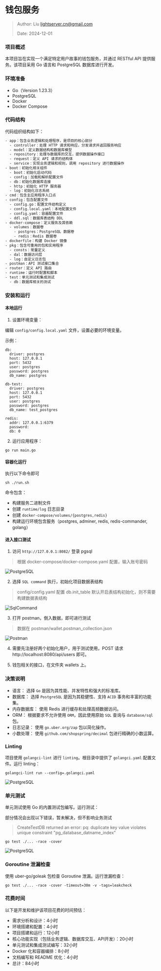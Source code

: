 钱包服务
==

> Author: Liu <lightserver.cn@gmail.com>
> 
> Date: 2024-12-01

### 项目概述

本项目旨在实现一个满足特定用户故事的钱包服务，并通过 RESTful API 提供服务。该项目采用 Go 语言和 PostgreSQL 数据库进行开发。

### 环境准备

- Go（Version 1.23.3）
- PostgreSQL
- Docker
- Docker Compose

### 代码结构

代码组织结构如下：

```sh
- app：包含业务逻辑和处理程序，是项目的核心部分
  - controller：处理 HTTP 请求和响应，分发请求并返回服务响应
  - model：定义数据结构和数据库模型
  - repository：处理与数据库的交互，提供数据操作接口
  - request：定义 API 请求的结构体
  - service：实现业务逻辑和规则，调用 repository 进行数据操作
- boot：初始化相关组件
  - boot：初始化启动代码
  - config：加载和解析配置文件
  - db：初始化数据库连接
  - http：初始化 HTTP 服务器
  - log：初始化日志系统
- cmd：包含主应用程序入口点
- config：包含配置文件
  - config.go：配置文件结构定义
  - config.local.yaml：本地配置文件
  - config.yaml：容器配置文件
  - ddl.sql：数据库表结构 DDL
- docker-compose：定义服务及其依赖
  - volumes：数据卷
    - postgres：PostgreSQL 数据卷
    - redis：Redis 数据卷
- dockerfile：构建 Docker 镜像
- pkg：包含可重用的包和实用程序
  - consts：常量定义
  - dal：数据访问层
  - log：自定义日志包
- postman：API 测试接口集合
- router：定义 API 路由
- runtime：运行时配置和脚本
- test：单元测试和集成测试
  - db：数据库相关的测试
```

### 安装和运行

#### 本地运行

1. 设置环境变量：

编辑 `config/config.local.yaml` 文件，设置必要的环境变量。

示例：

```shell
db:
  driver: postgres
  host: 127.0.0.1
  port: 5432
  user: postgres
  password: postgres
  db_name: postgres

db-test:
  driver: postgres
  host: 127.0.0.1
  port: 5432
  user: postgres
  password: postgres
  db_name: test_postgres

redis:
  addr: 127.0.0.1:6379
  password:
  db: 0
```

2. 运行应用程序：

```shell
go run main.go
```

#### 容器化运行

执行以下命令即可

```shell
sh ./run.sh
```

命令包含：
- 构建服务二进制文件
- 创建 `runtime/log` 日志目录
- 创建 `docker-compose/volumes/{postgres,redis}`
- 构建运行环境包含服务（postgres, adminer, redis, redis-commander, golang）

#### 进入接口测试

1. 访问 `http://127.0.0.1:8082/` 登录 pgsql

> 根据 docker-compose/docker-compose.yaml 配置，输入账号密码

![PostgreSQL](./pics/PostgreSQL.png)

2. 选择 `SQL command` 执行，初始化项目数据表结构

> config/config.yaml 配置 db.init_table 默认开启表结构初始化，则不需要构建数据表结构

![SqlCommand](./pics/SqlCommand.png)

3. 打开 postman，倒入数据，即可进行测试

> 数据在 postman/wallet.postman_collection.json

![Postman](./pics/Postman.png)

4. 需要先注册好两个初始化用户，用于测试使用，POST 请求 http://localhost:8080/api/users 即可。

5. 钱包相关的接口，在文件夹 wallets 上。

### 决策说明

- 语言： 选择 `Go` 是因为其性能、并发特性和强大的标准库。
- 数据库： 选择 `PostgreSQL` 是因为其稳健性、支持 `ACID` 事务和丰富的功能集。
- 内存数据库： 使用 Redis 进行缓存和处理高频数据访问。
- ORM： 根据要求不允许使用 `ORM`，因此使用原始 `SQL` 查询与 `database/sql` 包。
- 日志记录： 使用 `go.uber.org/zap` 包以简化操作。
- 小数处理： 使用 `github.com/shopspring/decimal` 包进行精确的小数运算。

### Linting

项目使用 `golangci-lint` 进行 `linting`。根目录中提供了 `golangci.yaml` 配置文件。运行 linting：

```shell
golangci-lint run --config=.golangci.yaml
```

![PostgreSQL](./pics/GolangciLint.jpg)

### 单元测试

单元测试使用 Go 的内置测试包编写。运行测试：

部分情况会出现以下错误，暂未解决，但不影响业务测试

> CreateTestDB returned an error: pq: duplicate key value violates unique constraint "pg_database_datname_index"

```shell
go test ./... -race -cover
```

![PostgreSQL](./pics/GoTest.jpg)

### Goroutine 泄漏检查

使用 uber-go/goleak 包检查 Goroutine 泄漏。运行泄漏检查：

```shell
go test ./... -race -cover -timeout=30m -v -tags=leakcheck
```

### 花费时间

以下是开发和维护该项目花费的时间预估：

- 需求分析和设计：4小时
- 环境搭建和配置：4小时
- 项目搭建和运行：12小时
- 核心功能实现（包括业务逻辑、数据库交互、API开发）：20小时
- 单元测试和集成测试编写：32小时
- Docker 化和容器编排：8小时
- 文档编写和 README 优化：4小时
- 总计：84小时
